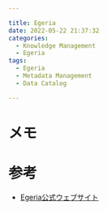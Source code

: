 ```yaml
---

title: Egeria
date: 2022-05-22 21:37:32
categories:
  - Knowledge Management
  - Egeria
tags:
  - Egeria
  - Metadata Management
  - Data Catalog

---
```


# メモ

# 参考

* [Egeria公式ウェブサイト]

[Egeria公式ウェブサイト]: https://egeria-project.org/




<!-- vim: set et tw=0 ts=2 sw=2: -->
